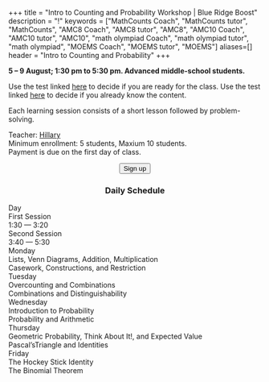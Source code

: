 +++
title = "Intro to Counting and Probability Workshop | Blue Ridge Boost"
description = "!"
keywords = ["MathCounts Coach", "MathCounts tutor", "MathCounts", "AMC8 Coach", "AMC8 tutor", "AMC8", "AMC10 Coach", "AMC10 tutor", "AMC10", "math olympiad Coach", "math olympiad tutor", "math olympiad", "MOEMS Coach", "MOEMS tutor", "MOEMS"]
aliases=[]
header = "Intro to Counting and Probability"
+++

<div class="container">
    <div class="row pb-1">
        <div class="col-6">
            <p> <b>5 &ndash; 9 August; 1:30 pm to 5:30 pm. Advanced middle-school students.</b></p>
            <p>Use the test linked <a href="https://data.artofproblemsolving.com/course-docs/diagnostics/intro-counting-pretest.pdf">here</a> to decide if you are ready for the class. 
            Use the test linked <a href="https://data.artofproblemsolving.com/course-docs/diagnostics/intro-counting-posttest.pdf">here</a> to decide if you already know the content.</p>
            Each learning session consists of a short lesson followed by problem-solving.
        </div>
        <div class="col-6">
            <p>Teacher: <a href="/instructor#hillary">Hillary</a><br>
            Minimum enrollment: 5 students, Maxium 10 students.<br>
            Payment is due on the first day of class.<br>
            <center>
            <a href="https://summer-24-middle-school-math-workshop.cheddarup.com"><button class="button-8s" role="button">Sign up</button></a></center></p>
        </div>
    </div>
    <div class="row pb-1">
        <div class="col">
            <div class="container p-0 m-0 b-0">
                <h3 align="center">Daily Schedule</h3>
                <div class="row py-1 table-header">
                    <div class="col-2 text-center">Day</div>	
                    <div class="col-5">First Session<br/>1:30 &mdash; 3:20</div>
                    <div class="col-5">Second Session<br>3:40 &mdash; 5:30</div>
                </div>
                <div class="row py-1">
                    <div class="col-2 text-center">Monday</div>
                    <div class="col-5">Lists, Venn Diagrams, Addition, Multiplication</div>
                    <div class="col-5">Casework, Constructions, and Restriction</div>
                </div>
                <div class="row py-1 table-dark-row">
                    <div class="col-2 text-center">Tuesday</div>
                    <div class="col-5">Overcounting and Combinations</div>
                    <div class="col-5">Combinations and Distinguishability</div>
                </div>
                <div class="row py-1">
                    <div class="col-2 text-center">Wednesday</div>
                    <div class="col-5">Introduction to Probability</div>
                    <div class="col-5">Probability and Arithmetic</div>
                </div>
                <div class="row py-1 table-dark-row">
                    <div class="col-2 text-center">Thursday</div>
                    <div class="col-5">Geometric Probability, Think About It!, and Expected Value</div>
                    <div class="col-5">Pascal’sTriangle and Identities</div>
                </div>
                <div class="row py-1 table-dark-row">
                    <div class="col-2 text-center">Friday</div>
                    <div class="col-5">The Hockey Stick Identity</div>
                    <div class="col-5">The Binomial Theorem</div>
                </div>
            </div>
        </div>
    </div>
</div> <!-- outer container -->

